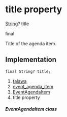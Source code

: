 
<div>

# title property

</div>


[String](https://api.flutter.dev/flutter/dart-core/String-class.html)?
title


final




Title of the agenda item.



## Implementation

``` language-dart
final String? title;
```







1.  [talawa](../../index.md)
2.  [event_agenda_item](../../models_events_event_agenda_item/)
3.  [EventAgendaItem](../../models_events_event_agenda_item/EventAgendaItem-class.md)
4.  title property

##### EventAgendaItem class







